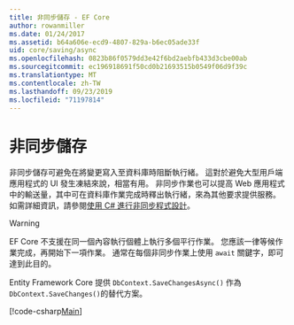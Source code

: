 ```yaml
---
title: 非同步儲存 - EF Core
author: rowanmiller
ms.date: 01/24/2017
ms.assetid: b64a606e-ecd9-4807-829a-b6ec05ade33f
uid: core/saving/async
ms.openlocfilehash: 0823b86f0579dd3e42f6bd2aebfb433d3cbe00ab
ms.sourcegitcommit: ec196918691f50cd0b21693515b0549f06d9f39c
ms.translationtype: MT
ms.contentlocale: zh-TW
ms.lasthandoff: 09/23/2019
ms.locfileid: "71197814"
---
```

# <a name="asynchronous-saving"></a>非同步儲存

非同步儲存可避免在將變更寫入至資料庫時阻斷執行緒。 這對於避免大型用戶端應用程式的 UI 發生凍結來說，相當有用。 非同步作業也可以提高 Web 應用程式中的輸送量，其中可在資料庫作業完成時釋出執行緒，來為其他要求提供服務。 如需詳細資訊，請參閱[使用 C# 進行非同步程式設計](https://docs.microsoft.com/dotnet/csharp/async)。

> [!WARNING]  
> EF Core 不支援在同一個內容執行個體上執行多個平行作業。 您應該一律等候作業完成，再開始下一項作業。 通常在每個非同步作業上使用 `await` 關鍵字，即可達到此目的。

Entity Framework Core 提供 `DbContext.SaveChangesAsync()` 作為 `DbContext.SaveChanges()`的替代方案。

[!code-csharp[Main](../../../samples/core/Saving/Async/Sample.cs#Sample)]
